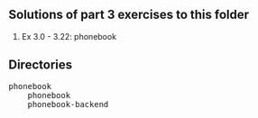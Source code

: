 ## Solutions of part 3 exercises to this folder
1. Ex 3.0 - 3.22: phonebook

## Directories
<pre>
phonebook
    phonebook
    phonebook-backend
</pre>